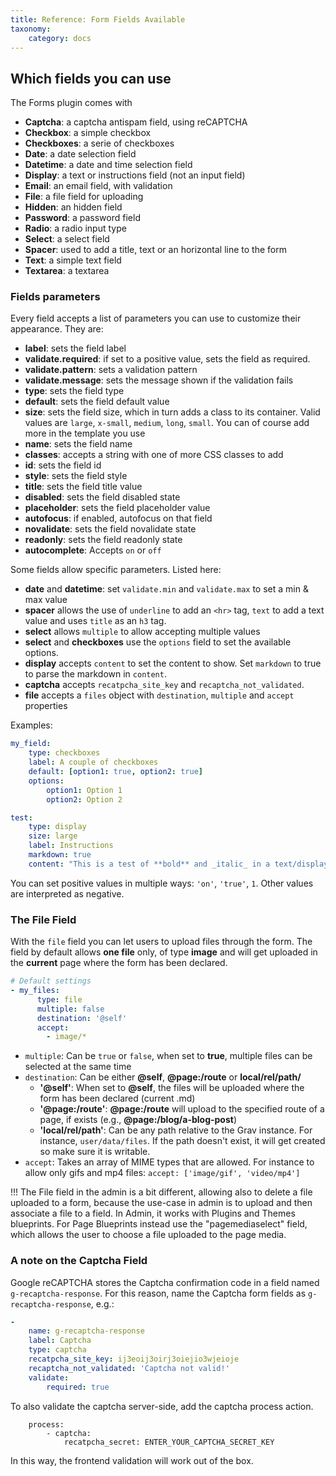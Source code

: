 ```yaml
---
title: Reference: Form Fields Available
taxonomy:
    category: docs
---
```


## Which fields you can use

The Forms plugin comes with

- **Captcha**: a captcha antispam field, using reCAPTCHA
- **Checkbox**: a simple checkbox
- **Checkboxes**: a serie of checkboxes
- **Date**: a date selection field
- **Datetime**: a date and time selection field
- **Display**: a text or instructions field (not an input field)
- **Email**: an email field, with validation
- **File**: a file field for uploading
- **Hidden**: an hidden field
- **Password**: a password field
- **Radio**: a radio input type
- **Select**: a select field
- **Spacer**: used to add a title, text or an horizontal line to the form
- **Text**: a simple text field
- **Textarea**: a textarea

### Fields parameters

Every field accepts a list of parameters you can use to customize their appearance.
They are:

- **label**: sets the field label
- **validate.required**: if set to a positive value, sets the field as required.
- **validate.pattern**: sets a validation pattern
- **validate.message**: sets the message shown if the validation fails
- **type**: sets the field type
- **default**: sets the field default value
- **size**: sets the field size, which in turn adds a class to its container. Valid values are `large`, `x-small`, `medium`, `long`, `small`. You can of course add more in the template you use
- **name**: sets the field name
- **classes**: accepts a string with one of more CSS classes to add
- **id**: sets the field id
- **style**: sets the field style
- **title**: sets the field title value
- **disabled**: sets the field disabled state
- **placeholder**: sets the field placeholder value
- **autofocus**: if enabled, autofocus on that field
- **novalidate**: sets the field novalidate state
- **readonly**: sets the field readonly state
- **autocomplete**: Accepts `on` or `off`

Some fields allow specific parameters. Listed here:

- **date** and **datetime**: set `validate.min` and `validate.max` to set a min & max value
- **spacer** allows the use of `underline` to add an `<hr>` tag, `text` to add a text value and uses `title` as an `h3` tag.
- **select** allows `multiple` to allow accepting multiple values
- **select** and **checkboxes** use the `options` field to set the available options.
- **display** accepts `content` to set the content to show. Set `markdown` to true to parse the markdown in `content`.
- **captcha** accepts `recatpcha_site_key` and `recaptcha_not_validated`.
- **file** accepts a `files` object with `destination`, `multiple` and `accept` properties

Examples:

```yaml
my_field:
    type: checkboxes
    label: A couple of checkboxes
    default: [option1: true, option2: true]
    options:
        option1: Option 1
        option2: Option 2
```

```yaml
test:
    type: display
    size: large
    label: Instructions
    markdown: true
    content: "This is a test of **bold** and _italic_ in a text/display field\n\nanother paragraph...."
```

You can set positive values in multiple ways: `'on'`, `'true'`, `1`.
Other values are interpreted as negative.

### The File Field

With the `file` field you can let users to upload files through the form. The field by default allows **one file** only, of type **image** and will get uploaded in the **current** page where the form has been declared.

``` yaml
# Default settings
- my_files:
      type: file
      multiple: false
      destination: '@self'
      accept:
        - image/*
```

* `multiple`:  Can be `true` or `false`, when set to **true**, multiple files can be selected at the same time
* `destination`: Can be either **@self**, **@page:/route** or **local/rel/path/**
    * **'@self'**: When set to **@self**, the files will be uploaded where the form has been declared (current .md)
    * **'@page:/route'**: **@page:/route** will upload to the specified route of a page, if exists (e.g., **@page:/blog/a-blog-post**)
    * **'local/rel/path'**: Can be any path relative to the Grav instance. For instance, `user/data/files`. If the path doesn't exist, it will get created so make sure it is writable.
* `accept`: Takes an array of MIME types that are allowed. For instance to allow only gifs and mp4 files: `accept: ['image/gif', 'video/mp4']`

!!! The File field in the admin is a bit different, allowing also to delete a file uploaded to a form, because the use-case in admin is to upload and then associate a file to a field. In Admin, it works with Plugins and Themes blueprints. For Page Blueprints instead use the "pagemediaselect" field, which allows the user to choose a file uploaded to the page media.


### A note on the Captcha Field

Google reCAPTCHA stores the Captcha confirmation code in a field named `g-recaptcha-response`. For this reason, name the Captcha
form fields as `g-recaptcha-response`, e.g.:

```yaml
-
    name: g-recaptcha-response
    label: Captcha
    type: captcha
    recatpcha_site_key: ij3eoij3oirj3oiejio3wjeioje
    recaptcha_not_validated: 'Captcha not valid!'
    validate:
        required: true
```

To also validate the captcha server-side, add the captcha process action.

```
    process:
        - captcha:
            recatpcha_secret: ENTER_YOUR_CAPTCHA_SECRET_KEY
```

In this way, the frontend validation will work out of the box.
